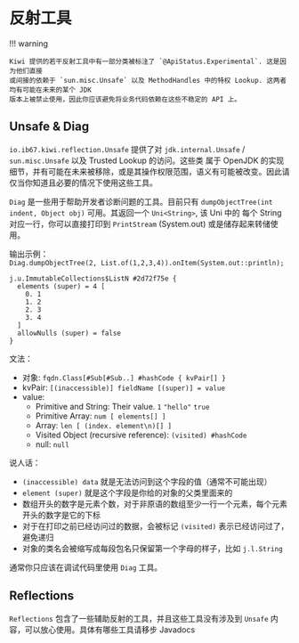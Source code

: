 # 反射工具

!!! warning 

    Kiwi 提供的若干反射工具中有一部分类被标注了 `@ApiStatus.Experimental`. 这是因为他们直接
    或间接的依赖于 `sun.misc.Unsafe` 以及 MethodHandles 中的特权 Lookup. 这两者均有可能在未来的某个 JDK
    版本上被禁止使用，因此你应该避免将业务代码依赖在这些不稳定的 API 上。

## Unsafe & Diag

`io.ib67.kiwi.reflection.Unsafe` 提供了对 `jdk.internal.Unsafe` / `sun.misc.Unsafe` 以及 Trusted Lookup 的访问。这些类
属于 OpenJDK 的实现细节，并有可能在未来被移除，或是其操作权限范围，语义有可能被改变。因此请仅当你知道且必要的情况下使用这些工具。

`Diag` 是一些用于帮助开发者诊断问题的工具。目前只有 `dumpObjectTree(int indent, Object obj)` 可用。其返回一个 `Uni<String>`, 该 Uni 中的
每个 String 对应一行，你可以直接打印到 `PrintStream` (System.out) 或是储存起来转储使用。

输出示例：  
`Diag.dumpObjectTree(2, List.of(1,2,3,4)).onItem(System.out::println);`

```
j.u.ImmutableCollections$ListN #2d72f75e {
  elements (super) = 4 [
    0. 1
    1. 2
    2. 3
    3. 4
  ]
  allowNulls (super) = false
}
```

文法：
  - 对象: `fqdn.Class[#Sub[#Sub..] #hashCode { kvPair[] }`
  - kvPair: `[(inaccessible)] fieldName [(super)] = value`
  - value:
    - Primitive and String: Their value. `1` `"hello"` `true`
    - Primitive Array: `num [ elements[] ]`
    - Array: `len [ (index. element\n)[] ]`
    - Visited Object (recursive reference): `(visited) #hashCode`
    - null: `null`

说人话：
  - `(inaccessible) data` 就是无法访问到这个字段的值（通常不可能出现）
  - `element (super)` 就是这个字段是你给的对象的父类里面来的
  - 数组开头的数字是元素个数，对于非原语的数组至少一行一个元素，每个元素开头的数字是它的下标
  - 对于在打印之前已经访问过的数据，会被标记 `(visited)` 表示已经访问过了，避免递归
  - 对象的类名会被缩写成每段包名只保留第一个字母的样子，比如 `j.l.String`

通常你只应该在调试代码里使用 `Diag` 工具。

## Reflections
`Reflections` 包含了一些辅助反射的工具，并且这些工具没有涉及到 `Unsafe` 内容，可以放心使用。具体有哪些工具请移步 Javadocs